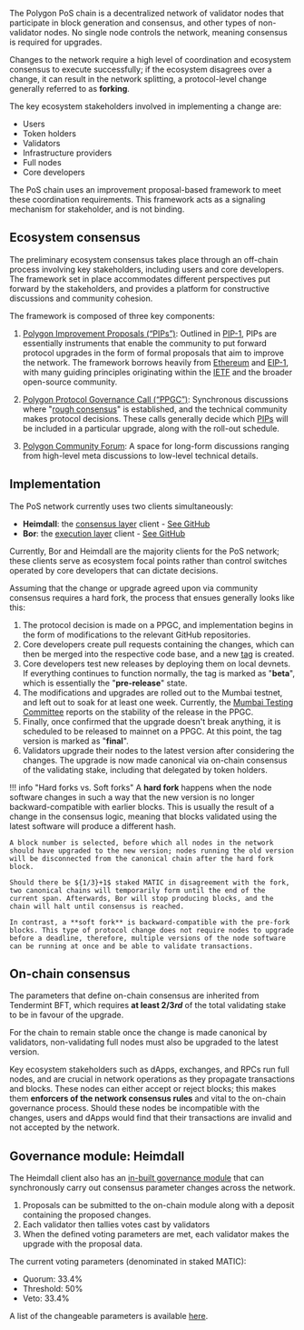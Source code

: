 
The Polygon PoS chain is a decentralized network of validator nodes that participate in block generation and consensus, and other types of non-validator nodes. No single node controls the network, meaning consensus is required for upgrades. 

Changes to the network require a high level of coordination and ecosystem consensus to execute successfully; if the ecosystem disagrees over a change, it can result in the network splitting, a protocol-level change generally referred to as **forking**.

The key ecosystem stakeholders involved in implementing a change are:

- Users
- Token holders
- Validators
- Infrastructure providers
- Full nodes
- Core developers

The PoS chain uses an improvement proposal-based framework to meet these coordination requirements. This framework acts as a signaling mechanism for stakeholder, and is not binding.

## Ecosystem consensus

The preliminary ecosystem consensus takes place through an off-chain process involving key stakeholders, including users and core developers. The framework set in place accommodates different perspectives put forward by the stakeholders, and provides a platform for constructive discussions and community cohesion.

The framework is composed of three key components:

1. [Polygon Improvement Proposals (“PIPs”)](https://github.com/maticnetwork/Polygon-Improvement-Proposals): Outlined in [PIP-1](https://github.com/maticnetwork/Polygon-Improvement-Proposals/blob/main/PIPs/PIP-01.md), PIPs are essentially instruments that enable the community to put forward protocol upgrades in the form of formal proposals that aim to improve the network. The framework borrows heavily from [Ethereum](https://hackmd.io/@timbeiko/eth-governance) and [EIP-1](https://github.com/ethereum/EIPs/blob/master/EIPS/eip-1.md), with many guiding principles originating within the [IETF](https://www.ietf.org/about/introduction/) and the broader open-source community.

2. [Polygon Protocol Governance Call (“PPGC”)](https://github.com/maticnetwork/Polygon-Improvement-Proposals/tree/main/Project%20Management): Synchronous discussions where "[rough consensus](https://datatracker.ietf.org/doc/html/rfc1603#:~:text=decisions%20through%20a%20%22-,rough%20consensus,-%22%20process.%0A%20%20%20IETF%20consensus)" is established, and the technical community makes protocol decisions. These calls generally decide which [PIPs](https://github.com/maticnetwork/Polygon-Improvement-Proposals/tree/main/PIPs) will be included in a particular upgrade, along with the roll-out schedule.

3. [Polygon Community Forum](https://forum.polygon.technology/): A space for long-form discussions ranging from high-level meta discussions to low-level technical details. 

## Implementation

The PoS network currently uses two clients simultaneously:

- **Heimdall**: the [consensus layer](https://docs.polygon.technology/pos/architecture/heimdall/) client - [See GitHub](https://github.com/maticnetwork/heimdall)
- **Bor**: the [execution layer](https://docs.polygon.technology/pos/architecture/bor/) client - [See GitHub](https://github.com/maticnetwork/bor)

Currently, Bor and Heimdall are the majority clients for the PoS network; these clients serve as ecosystem focal points rather than control switches operated by core developers that can dictate decisions.

Assuming that the change or upgrade agreed upon via community consensus requires a hard fork, the process that ensues generally looks like this:

1. The protocol decision is made on a PPGC, and implementation begins in the form of modifications to the relevant GitHub repositories.
2. Core developers create pull requests containing the changes, which can then be merged into the respective code base, and a new [tag](https://github.com/maticnetwork/bor/tags) is created.
3. Core developers test new releases by deploying them on local devnets. If everything continues to function normally, the tag is marked as "**beta**", which is essentially the "**pre-release**" state.
4. The modifications and upgrades are rolled out to the Mumbai testnet, and left out to soak for at least one week. Currently, the [Mumbai Testing Committee](https://forum.polygon.technology/t/introducing-mumbai-testing-committee/12970) reports on the stability of the release in the PPGC.
5. Finally, once confirmed that the upgrade doesn't break anything, it is scheduled to be released to mainnet on a PPGC. At this point, the tag version is marked as "**final**".
6. Validators upgrade their nodes to the latest version after considering the changes. The upgrade is now made canonical via on-chain consensus of the validating stake, including that delegated by token holders. 

!!! info "Hard forks vs. Soft forks"
    A **hard fork** happens when the node software changes in such a way that the new version is no longer backward-compatible with earlier blocks. This is usually the result of a change in the consensus logic, meaning that blocks validated using the latest software will produce a different hash.

    A block number is selected, before which all nodes in the network should have upgraded to the new version; nodes running the old version will be disconnected from the canonical chain after the hard fork block.

    Should there be ${1/3}+1$ staked MATIC in disagreement with the fork, two canonical chains will temporarily form until the end of the current span. Afterwards, Bor will stop producing blocks, and the chain will halt until consensus is reached.

    In contrast, a **soft fork** is backward-compatible with the pre-fork blocks. This type of protocol change does not require nodes to upgrade before a deadline, therefore, multiple versions of the node software can be running at once and be able to validate transactions. 


## On-chain consensus

The parameters that define on-chain consensus are inherited from Tendermint BFT, which requires **at least ${2/3}rd$** of the total validating stake to be in favour of the upgrade.

For the chain to remain stable once the change is made canonical by validators, non-validating full nodes must also be upgraded to the latest version.

Key ecosystem stakeholders such as dApps, exchanges, and RPCs run full nodes, and are crucial in network operations as they propagate transactions and blocks. These nodes can either accept or reject blocks; this makes them **enforcers of the network consensus rules** and vital to the on-chain governance process. Should these nodes be incompatible with the changes, users and dApps would find that their transactions are invalid and not accepted by the network.

## Governance module: Heimdall

The Heimdall client also has an [in-built governance module](https://github.com/maticnetwork/heimdall/tree/develop/gov#governance-module) that can synchronously carry out consensus parameter changes across the network.

1. Proposals can be submitted to the on-chain module along with a deposit containing the proposed changes.
2. Each validator then tallies votes cast by validators
3. When the defined voting parameters are met, each validator makes the upgrade with the proposal data.

The current voting parameters (denominated in staked MATIC):

- Quorum: 33.4%		
- Threshold: 50% 
- Veto: 33.4%	

A list of the changeable parameters is available [here](https://github.com/maticnetwork/heimdall/blob/develop/auth/types/params.go).








